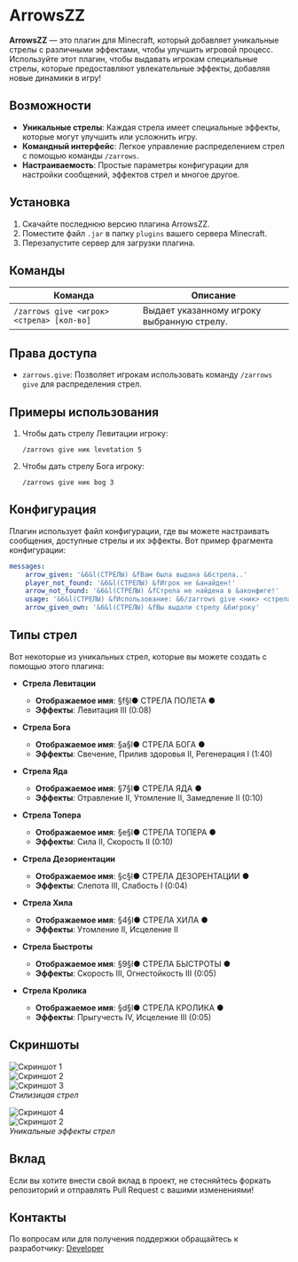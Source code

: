# ArrowsZZ

**ArrowsZZ** — это плагин для Minecraft, который добавляет уникальные стрелы с различными эффектами, чтобы улучшить игровой процесс. Используйте этот плагин, чтобы выдавать игрокам специальные стрелы, которые предоставляют увлекательные эффекты, добавляя новые динамики в игру!

## Возможности

-   **Уникальные стрелы**: Каждая стрела имеет специальные эффекты, которые могут улучшить или усложнить игру.
-   **Командный интерфейс**: Легкое управление распределением стрел с помощью команды `/zarrows`.
-   **Настраиваемость**: Простые параметры конфигурации для настройки сообщений, эффектов стрел и многое другое.

## Установка

1. Скачайте последнюю версию плагина ArrowsZZ.
2. Поместите файл `.jar` в папку `plugins` вашего сервера Minecraft.
3. Перезапустите сервер для загрузки плагина.

## Команды

| Команда                                   | Описание                                   |
| ----------------------------------------- | ------------------------------------------ |
| `/zarrows give <игрок> <стрела> [кол-во]` | Выдает указанному игроку выбранную стрелу. |

## Права доступа

-   `zarrows.give`: Позволяет игрокам использовать команду `/zarrows give` для распределения стрел.

## Примеры использования

1. Чтобы дать стрелу Левитации игроку:

    ```
    /zarrows give ник levetation 5
    ```

2. Чтобы дать стрелу Бога игроку:
    ```
    /zarrows give ник bog 3
    ```

## Конфигурация

Плагин использует файл конфигурации, где вы можете настраивать сообщения, доступные стрелы и их эффекты. Вот пример фрагмента конфигурации:

```yaml
messages:
    arrow_given: '&6&l(CТРЕЛЫ) &fВам была выдана &6стрела..'
    player_not_found: '&6&l(CТРЕЛЫ) &fИгрок не &aнайден!'
    arrow_not_found: '&6&l(CТРЕЛЫ) &fСтрела не найдена в &aконфиге!'
    usage: '&6&l(CТРЕЛЫ) &fИспользование: &6/zarrows give <ник> <стрела> <кол-во>'
    arrow_given_own: '&6&l(CТРЕЛЫ) &fВы выдали стрелу &6игроку'
```

## Типы стрел

Вот некоторые из уникальных стрел, которые вы можете создать с помощью этого плагина:

-   **Стрела Левитации**
    -   **Отображаемое имя**: §f§l● СТРЕЛА ПОЛЕТА ●
    -   **Эффекты**: Левитация III (0:08)
-   **Стрела Бога**

    -   **Отображаемое имя**: §a§l● СТРЕЛА БОГА ●
    -   **Эффекты**: Свечение, Прилив здоровья II, Регенерация I (1:40)

-   **Стрела Яда**

    -   **Отображаемое имя**: §7§l● СТРЕЛА ЯДА ●
    -   **Эффекты**: Отравление II, Утомление II, Замедление II (0:10)

-   **Стрела Топера**

    -   **Отображаемое имя**: §e§l● СТРЕЛА ТОПЕРА ●
    -   **Эффекты**: Сила II, Скорость II (0:10)

-   **Стрела Дезориентации**

    -   **Отображаемое имя**: §c§l● СТРЕЛА ДЕЗОРЕНТАЦИИ ●
    -   **Эффекты**: Слепота III, Слабость I (0:04)

-   **Стрела Хила**

    -   **Отображаемое имя**: §4§l● СТРЕЛА ХИЛА ●
    -   **Эффекты**: Утомление II, Исцеление II

-   **Стрела Быстроты**

    -   **Отображаемое имя**: §9§l● СТРЕЛА БЫСТРОТЫ ●
    -   **Эффекты**: Скорость III, Огнестойкость III (0:05)

-   **Стрела Кролика**
    -   **Отображаемое имя**: §d§l● СТРЕЛА КРОЛИКА ●
    -   **Эффекты**: Прыгучесть IV, Исцеление III (0:05)

## Скриншоты

![Скриншот 1](img/p-1.jpg)  
![Скриншот 2](img/p-2.jpg)  
![Скриншот 3](img/p-3.jpg)  
_Стилизицая стрел_

![Скриншот 4](img/p-4.jpg)  
![Скриншот 2](img/p-5.jpg)  
_Уникальные эффекты стрел_

## Вклад

Если вы хотите внести свой вклад в проект, не стесняйтесь форкать репозиторий и отправлять Pull Request с вашими изменениями!

## Контакты

По вопросам или для получения поддержки обращайтесь к разработчику: [Developer](https://t.me/zzrtk)
